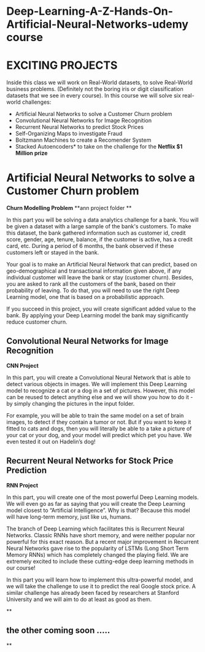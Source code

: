  # **Deep-Learning-A-Z-Hands-On-Artificial-Neural-Networks-udemy course**
 
#  **EXCITING PROJECTS**
Inside this class we will work on Real-World datasets, to solve Real-World business problems. (Definitely not the boring iris or digit classification datasets that we see in every course). In this course we will solve six real-world challenges:
 - Artificial Neural Networks to solve a Customer Churn problem
 -   Convolutional Neural Networks for Image Recognition
 -   Recurrent Neural Networks to predict Stock Prices
 -   Self-Organizing Maps to investigate Fraud
 -   Boltzmann Machines to create a Recomender System
 -   Stacked Autoencoders* to take on the challenge for the **Netflix $1 
Million prize**
# Artificial Neural Networks to solve a Customer Churn problem
**Churn Modelling Problem**
**ann project folder **

In this part you will be solving a data analytics challenge for a bank. You will be given a dataset with a large sample of the bank's customers. To make this dataset, the bank gathered information such as customer id, credit score, gender, age, tenure, balance, if the customer is active, has a credit card, etc. During a period of 6 months, the bank observed if these customers left or stayed in the bank.

Your goal is to make an Artificial Neural Network that can predict, based on geo-demographical and transactional information given above, if any individual customer will leave the bank or stay (customer churn). Besides, you are asked to rank all the customers of the bank, based on their probability of leaving. To do that, you will need to use the right Deep Learning model, one that is based on a probabilistic approach.

If you succeed in this project, you will create significant added value to the bank. By applying your Deep Learning model the bank may significantly reduce customer churn.

## Convolutional Neural Networks for Image Recognition
**CNN Project**

In this part, you will create a Convolutional Neural Network that is able to detect various objects in images. We will implement this Deep Learning model to recognize a cat or a dog in a set of pictures. However, this model can be reused to detect anything else and we will show you how to do it - by simply changing the pictures in the input folder.

For example, you will be able to train the same model on a set of brain images, to detect if they contain a tumor or not. But if you want to keep it fitted to cats and dogs, then you will literally be able to a take a picture of your cat or your dog, and your model will predict which pet you have. We even tested it out on Hadelin’s dog!


##  Recurrent Neural Networks for Stock Price Prediction
**RNN Project**

In this part, you will create one of the most powerful Deep Learning models. We will even go as far as saying that you will create the Deep Learning model closest to “Artificial Intelligence”. Why is that? Because this model will have long-term memory, just like us, humans. 

The branch of Deep Learning which facilitates this is Recurrent Neural Networks. Classic RNNs have short memory, and were neither popular nor powerful for this exact reason. But a recent major improvement in Recurrent Neural Networks gave rise to the popularity of LSTMs (Long Short Term Memory RNNs) which has completely changed the playing field. We are extremely excited to include these cutting-edge deep learning methods in our course! 

In this part you will learn how to implement this ultra-powerful model, and we will take the challenge to use it to predict the real Google stock price. A similar challenge has already been faced by researchers at Stanford University and we will aim to do at least as good as them. 

**

## the other coming soon .....

**
